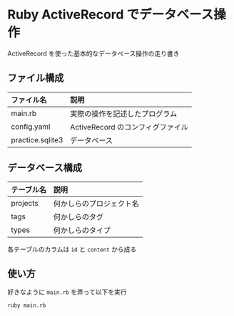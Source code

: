 # Ruby ActiveRecord でデータベース操作

ActiveRecord を使った基本的なデータベース操作の走り書き

## ファイル構成
| ファイル名 | 説明 |
|:-------------|:----------|
| main.rb | 実際の操作を記述したプログラム |
| config.yaml | ActiveRecord のコンフィグファイル |
| practice.sqlite3 | データベース |

## データベース構成
| テーブル名 | 説明 |
|:-------------|:----------|
| projects | 何かしらのプロジェクト名 |
| tags | 何かしらのタグ |
| types | 何かしらのタイプ |

各テーブルのカラムは `id` と `content` から成る

## 使い方
好きなように `main.rb` を弄って以下を実行
```
ruby main.rb
```
